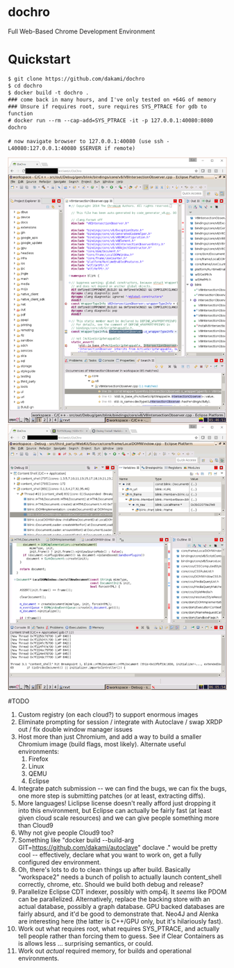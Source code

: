# dochro
Full Web-Based Chrome Development Environment

# Quickstart

    $ git clone https://github.com/dakami/dochro
    $ cd dochro
    $ docker build -t dochro .
    ### come back in many hours, and I've only tested on +64G of memory
    ### Unsure if requires root, sure requires SYS_PTRACE for gdb to function
    # docker run --rm --cap-add=SYS_PTRACE -it -p 127.0.0.1:40080:8080 dochro
    
    # now navigate browser to 127.0.0.1:40080 (use ssh -L40080:127.0.0.1:40080 $SERVER if remote)
![dochro screen shot](dochro1.png)
![dochro screen shot](dochro2.png)

#TODO

1. Custom registry (on each cloud?) to support enormous images
2. Eliminate prompting for session / integrate with Autoclave /
   swap XRDP out / fix double window manager issues
3. Host more than just Chromium, and add a way to build a smaller
   Chromium image (build flags, most likely).  Alternate useful environments:
   1. Firefox
   2. Linux
   3. QEMU
   4. Eclipse
4. Integrate patch submission -- we can find the bugs, we can fix the bugs,
   one more step is submitting patches (or at least, extracting diffs).
5. More languages!  Liclipse license doesn't really afford just dropping it
   into this environment, but Eclipse can actually be fairly fast (at least
   given cloud scale resources) and we can give people something more than
   Cloud9
6. Why not give people Cloud9 too? 
7. Something like "docker build --build-arg GIT=https://github.com/dakami/autoclave" doclave ."
   would be pretty cool -- effectively, declare what you want to work on, get
   a fully configured dev environment.
8. Oh, there's lots to do to clean things up after build.  Basically "workspace2"
   needs a bunch of polish to actually launch content_shell correctly, chrome,
   etc.  Should we build both debug and release?
9. Parallelize Eclipse CDT indexer, possibly with omp4j.  It *seems* like
   PDOM can be parallelized.  Alternatively, replace the backing store with
   an actual database, possibly a graph database.  GPU backed databases are
   fairly absurd, and it'd be good to demonstrate that.  Neo4J and Alenka
   are interesting here (the latter is C++/GPU only, but it's hilariously
   fast).
10. Work out what requires root, what requires SYS_PTRACE, and actually tell
    people rather than forcing them to guess.  See if Clear Containers as is
    allows less ... surprising semantics, or could.
11. Work out *actual* required memory, for builds and operational environments.

